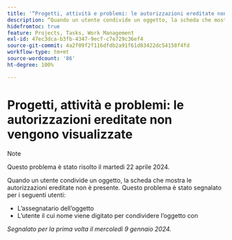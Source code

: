 ```yaml
---
title: '“Progetti, attività e problemi: le autorizzazioni ereditate non vengono visualizzate”'
description: “Quando un utente condivide un oggetto, la scheda che mostra le autorizzazioni ereditate non è presente. ”
hidefromtoc: true
feature: Projects, Tasks, Work Management
exl-id: 47ec3dca-b3fb-4347-9ecf-c7e729c36ef4
source-git-commit: 4a2f09f2f116dfdb2a91f61d83422dc54158f4fd
workflow-type: tm+mt
source-wordcount: '86'
ht-degree: 100%

---
```


# Progetti, attività e problemi: le autorizzazioni ereditate non vengono visualizzate

>[!NOTE]
>
>Questo problema è stato risolto il martedì 22 aprile 2024.

Quando un utente condivide un oggetto, la scheda che mostra le autorizzazioni ereditate non è presente. Questo problema è stato segnalato per i seguenti utenti:

* L’assegnatario dell’oggetto
* L’utente il cui nome viene digitato per condividere l’oggetto con

_Segnalato per la prima volta il mercoledì 9 gennaio 2024._
